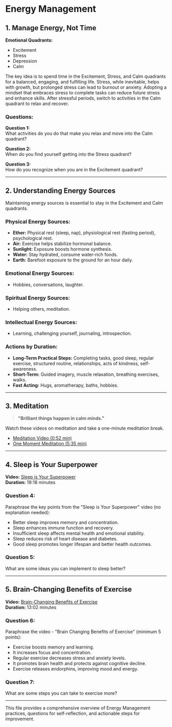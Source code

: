 # Energy Management

## 1. Manage Energy, Not Time

**Emotional Quadrants:**
- Excitement
- Stress
- Depression
- Calm

The key idea is to spend time in the Excitement, Stress, and Calm quadrants for a balanced, engaging, and fulfilling life. Stress, while inevitable, helps with growth, but prolonged stress can lead to burnout or anxiety. Adopting a mindset that embraces stress to complete tasks can reduce future stress and enhance skills. After stressful periods, switch to activities in the Calm quadrant to relax and recover.

### Questions:

**Question 1:**  
What activities do you do that make you relax and move into the Calm quadrant?

**Question 2:**  
When do you find yourself getting into the Stress quadrant?

**Question 3:**  
How do you recognize when you are in the Excitement quadrant?

---

## 2. Understanding Energy Sources

Maintaining energy sources is essential to stay in the Excitement and Calm quadrants.

### Physical Energy Sources:
- **Ether:** Physical rest (sleep, nap), physiological rest (fasting period), psychological rest.
- **Air:** Exercise helps stabilize hormonal balance.
- **Sunlight:** Exposure boosts hormone synthesis.
- **Water:** Stay hydrated, consume water-rich foods.
- **Earth:** Barefoot exposure to the ground for an hour daily.

### Emotional Energy Sources:
- Hobbies, conversations, laughter.

### Spiritual Energy Sources:
- Helping others, meditation.

### Intellectual Energy Sources:
- Learning, challenging yourself, journaling, introspection.

### Actions by Duration:
- **Long-Term Practical Steps:** Completing tasks, good sleep, regular exercise, structured routine, relationships, acts of kindness, self-awareness.
- **Short-Term:** Guided imagery, muscle relaxation, breathing exercises, walks.
- **Fast Acting:** Hugs, aromatherapy, baths, hobbies.

---

## 3. Meditation

> **"Brilliant things happen in calm minds."**

Watch these videos on meditation and take a one-minute meditation break.

- [Meditation Video (0:52 min)](https://www.youtube.com/watch?v=lACf4O_eSt0)
- [One Moment Meditation (5:35 min)](https://www.youtube.com/watch?v=F6eFFCi12v8)

---

## 4. Sleep is Your Superpower

**Video:** [Sleep is Your Superpower](https://www.youtube.com/watch?v=5MuIMqhT8DM)  
**Duration:** 19:18 minutes

### Question 4:
Paraphrase the key points from the "Sleep is Your Superpower" video (no explanation needed):
- Better sleep improves memory and concentration.
- Sleep enhances immune function and recovery.
- Insufficient sleep affects mental health and emotional stability.
- Sleep reduces risk of heart disease and diabetes.
- Good sleep promotes longer lifespan and better health outcomes.

### Question 5:
What are some ideas you can implement to sleep better?

---

## 5. Brain-Changing Benefits of Exercise

**Video:** [Brain-Changing Benefits of Exercise](https://www.youtube.com/watch?v=BHY0FxzoKZE)  
**Duration:** 13:02 minutes

### Question 6:
Paraphrase the video - "Brain Changing Benefits of Exercise" (minimum 5 points):
- Exercise boosts memory and learning.
- It increases focus and concentration.
- Regular exercise decreases stress and anxiety levels.
- It promotes brain health and protects against cognitive decline.
- Exercise releases endorphins, improving mood and energy.

### Question 7:
What are some steps you can take to exercise more?

---

This file provides a comprehensive overview of Energy Management practices, questions for self-reflection, and actionable steps for improvement. 
